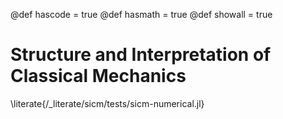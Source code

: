 @def hascode = true
@def hasmath = true
@def showall = true
# Structure and Interpretation of Classical Mechanics
\literate{/_literate/sicm/tests/sicm-numerical.jl}
